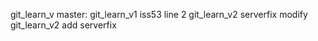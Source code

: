 git_learn_v master: git_learn_v1 iss53 line 2 git_learn_v2 serverfix modify
git_learn_v2 add serverfix
 